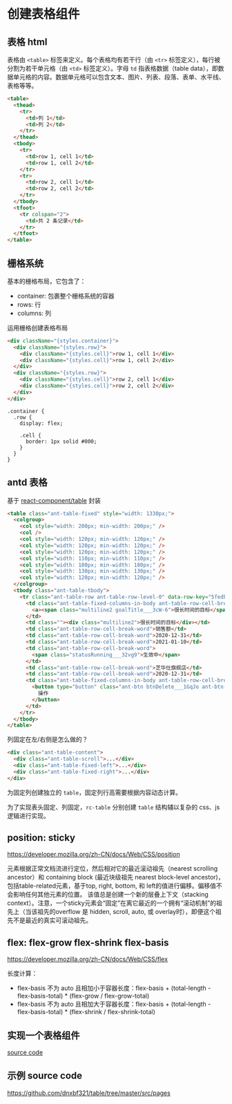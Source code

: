 # 创建表格组件

## 表格 html

表格由 `<table>` 标签来定义。每个表格均有若干行（由 `<tr>` 标签定义），每行被分割为若干单元格（由 `<td>` 标签定义）。字母 `td` 指表格数据（table data），即数据单元格的内容。数据单元格可以包含文本、图片、列表、段落、表单、水平线、表格等等。

```html
<table>
  <thead>
    <tr>
      <td>列 1</td>
      <td>列 2</td>
    </tr>
  </thead>
  <tbody>
    <tr>
      <td>row 1, cell 1</td>
      <td>row 1, cell 2</td>
    </tr>
    <tr>
      <td>row 2, cell 1</td>
      <td>row 2, cell 2</td>
    </tr>
  </tbody>
  <tfoot>
    <tr colspan="2">
      <td>共 2 条记录</td>
    </tr>
  </tfoot>
</table>
```

## 栅格系统

基本的栅格布局，它包含了：

- container: 包裹整个栅格系统的容器
- rows: 行
- columns: 列

运用栅格创建表格布局

```html
<div className="{styles.container}">
  <div className="{styles.row}">
    <div className="{styles.cell}">row 1, cell 1</div>
    <div className="{styles.cell}">row 1, cell 2</div>
  </div>
  <div className="{styles.row}">
    <div className="{styles.cell}">row 2, cell 1</div>
    <div className="{styles.cell}">row 2, cell 2</div>
  </div>
</div>
```

```less
.container {
  .row {
    display: flex;

    .cell {
      border: 1px solid #000;
    }
  }
}
```

## antd 表格

基于 [react-component/table](https://github.com/react-component/table) 封装

```html
<table class="ant-table-fixed" style="width: 1330px;">
  <colgroup>
    <col style="width: 200px; min-width: 200px;" />
    <col />
    <col style="width: 120px; min-width: 120px;" />
    <col style="width: 120px; min-width: 120px;" />
    <col style="width: 120px; min-width: 120px;" />
    <col style="width: 110px; min-width: 110px;" />
    <col style="width: 180px; min-width: 180px;" />
    <col style="width: 130px; min-width: 130px;" />
    <col style="width: 120px; min-width: 120px;" />
  </colgroup>
  <tbody class="ant-table-tbody">
    <tr class="ant-table-row ant-table-row-level-0" data-row-key="5fedb4e7513fbd1adb987be6">
      <td class="ant-table-fixed-columns-in-body ant-table-row-cell-break-word">
        <a><span class="multiline2 goalTitle___3cW-6">很长时间的目标</span></a>
      </td>
      <td class=""><div class="multiline2">很长时间的目标</div></td>
      <td class="ant-table-row-cell-break-word">销售额</td>
      <td class="ant-table-row-cell-break-word">2020-12-31</td>
      <td class="ant-table-row-cell-break-word">2021-01-10</td>
      <td class="ant-table-row-cell-break-word">
        <span class="statusRunning___32vg9">生效中</span>
      </td>
      <td class="ant-table-row-cell-break-word">芝华仕旗舰店</td>
      <td class="ant-table-row-cell-break-word">2020-12-31</td>
      <td class="ant-table-fixed-columns-in-body ant-table-row-cell-break-word">
        <button type="button" class="ant-btn btnDelete___1GqJo ant-btn-circle">
          操作
        </button>
      </td>
    </tr>
  </tbody>
</table>
```

列固定在左/右侧是怎么做的？

```html
<div class="ant-table-content">
  <div class="ant-table-scroll">...</div>
  <div class="ant-table-fixed-left">...</div>
  <div class="ant-table-fixed-right">...</div>
</div>
```

为固定列创建独立的 `table`，固定列行高需要根据内容动态计算。

为了实现表头固定、列固定，`rc-table` 分别创建 `table` 结构辅以复杂的 css、js 逻辑进行实现。

## position: sticky

https://developer.mozilla.org/zh-CN/docs/Web/CSS/position

元素根据正常文档流进行定位，然后相对它的最近滚动祖先（nearest scrolling ancestor）和 containing block (最近块级祖先 nearest block-level ancestor)，包括table-related元素，基于top, right, bottom, 和 left的值进行偏移。偏移值不会影响任何其他元素的位置。
该值总是创建一个新的层叠上下文（stacking context）。注意，一个sticky元素会“固定”在离它最近的一个拥有“滚动机制”的祖先上（当该祖先的overflow 是 hidden, scroll, auto, 或 overlay时），即便这个祖先不是最近的真实可滚动祖先。

## flex: flex-grow flex-shrink flex-basis

https://developer.mozilla.org/zh-CN/docs/Web/CSS/flex

长度计算：
-  flex-basis 不为 auto 且相加小于容器长度：flex-basis + (total-length - flex-basis-total) * (flex-grow / flex-grow-total)
-  flex-basis 不为 auto 且相加大于容器长度：flex-basis + (total-length - flex-basis-total) * (flex-shrink / flex-shrink-total)

## 实现一个表格组件

[source code](https://github.com/dnxbf321/table/blob/master/src/components/table/index.tsx)

## 示例 source code

https://github.com/dnxbf321/table/tree/master/src/pages
